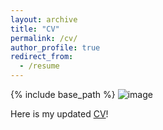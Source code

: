 ```yaml
---
layout: archive
title: "CV"
permalink: /cv/
author_profile: true
redirect_from:
  - /resume
---
```


{% include base_path %}
![image](https://github.com/user-attachments/assets/35db5539-0708-4aa9-a059-03c6f10a14fc)

Here is my updated [CV](https://www.dropbox.com/scl/fi/o300x52g8vw9rxxqqhekn/Subarna_updated_CV.pdf?rlkey=71iufqy2hdik2t7dq9tb7wdav&st=vfnsncf3&dl=0)!
